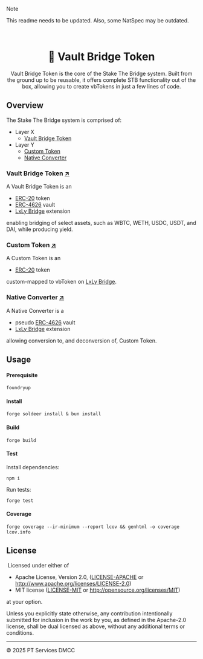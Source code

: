 > [!NOTE]
> This readme needs to be updated. Also, some NatSpec may be outdated.

<br>

<h1 align="center">🌾 Vault Bridge Token</h1>

<div align="center">

Vault Bridge Token is the core of the Stake The Bridge system. Built from the ground up to be reusable, it offers complete STB functionality out of the box, allowing you to create vbTokens in just a few lines of code.

</div>

## Overview

The Stake The Bridge system is comprised of:

- Layer X
  - [Vault Bridge Token](#vault-bridged-token-)
- Layer Y
  - [Custom Token](#custom-token-)
  - [Native Converter](#native-converter-)

### Vault Bridge Token [↗](src/VaultBridgeToken.sol)

A Vault Bridge Token is an

- [ERC-20](https://eips.ethereum.org/EIPS/eip-20) token
- [ERC-4626](https://eips.ethereum.org/EIPS/eip-4626) vault
- [LxLy Bridge](https://github.com/0xPolygonHermez/zkevm-contracts) extension

enabling bridging of select assets, such as WBTC, WETH, USDC, USDT, and DAI, while producing yield.

### Custom Token [↗](src/CustomToken.sol)

A Custom Token is an

- [ERC-20](https://eips.ethereum.org/EIPS/eip-20) token

custom-mapped to vbToken on [LxLy Bridge](https://github.com/0xPolygonHermez/zkevm-contracts).

### Native Converter [↗](src/NativeConverter.sol)

A Native Converter is a

- pseudo [ERC-4626](https://eips.ethereum.org/EIPS/eip-4626) vault
- [LxLy Bridge](https://github.com/0xPolygonHermez/zkevm-contracts) extension

allowing conversion to, and deconversion of, Custom Token.

## Usage

#### Prerequisite

```
foundryup
```

#### Install

```
forge soldeer install & bun install
```

#### Build

```
forge build
```

#### Test

Install dependencies:
```
npm i
```

Run tests:
```
forge test
```

#### Coverage

```
forge coverage --ir-minimum --report lcov && genhtml -o coverage lcov.info
```

## License
​
Licensed under either of

- Apache License, Version 2.0, ([LICENSE-APACHE](LICENSE-APACHE) or http://www.apache.org/licenses/LICENSE-2.0)
- MIT license ([LICENSE-MIT](LICENSE-MIT) or http://opensource.org/licenses/MIT)

at your option.

Unless you explicitly state otherwise, any contribution intentionally submitted for inclusion in the work by you, as defined in the Apache-2.0 license, shall be dual licensed as above, without any additional terms or conditions.

---

© 2025 PT Services DMCC